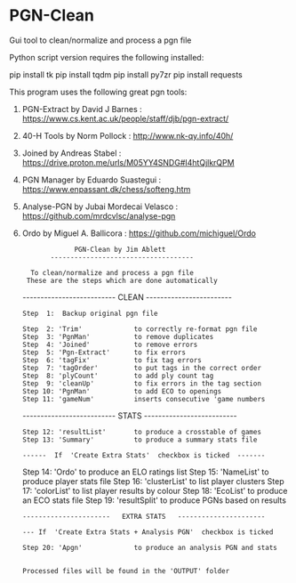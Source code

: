 # PGN-Clean
Gui tool to clean/normalize and process a pgn file




Python script version requires the following installed:

pip install tk
pip install tqdm
pip install py7zr
pip install requests


This program uses the following great pgn tools:

1.  PGN-Extract by David J Barnes         :    https://www.cs.kent.ac.uk/people/staff/djb/pgn-extract/
2.  40-H Tools by Norm Pollock            :    http://www.nk-qy.info/40h/  
3.  Joined by Andreas Stabel              :    https://drive.proton.me/urls/M05YY4SNDG#I4htQjlkrQPM
4.  PGN Manager by Eduardo Suastegui      :    https://www.enpassant.dk/chess/softeng.htm
5.  Analyse-PGN by Jubai Mordecai Velasco :    https://github.com/mrdcvlsc/analyse-pgn
6.  Ordo by Miguel A. Ballicora           :    https://github.com/michiguel/Ordo




                     PGN-Clean by Jim Ablett
               ------------------------------------
      
	      To clean/normalize and process a pgn file
         These are the steps which are done automatically
       
	   --------------------------   CLEAN   ------------------------
       
	    Step  1:  Backup original pgn file
        
		Step  2: 'Trim'             to correctly re-format pgn file
        Step  3: 'PgnMan'           to remove duplicates
        Step  4: 'Joined'           to remove errors
        Step  5: 'Pgn-Extract'      to fix errors
        Step  6: 'tagFix'           to fix tag errors
        Step  7: 'tagOrder'         to put tags in the correct order
        Step  8: 'plyCount'         to add ply count tag
        Step  9: 'cleanUp'          to fix errors in the tag section
        Step 10: 'PgnMan'           to add ECO to openings
        Step 11: 'gameNum'          inserts consecutive 'game numbers
      
	  --------------------------   STATS   --------------------------
		
        Step 12: 'resultList'       to produce a crosstable of games
        Step 13: 'Summary'          to produce a summary stats file
        
        ------  If  'Create Extra Stats'  checkbox is ticked  -------
       
	   Step 14: 'Ordo'             to produce an ELO ratings list
        Step 15: 'NameList'         to produce player stats file
        Step 16: 'clusterList'      to list player clusters
        Step 17: 'colorList'        to list player results by colour
        Step 18: 'EcoList'          to produce an ECO stats file
        Step 19: 'resultSplit'      to produce PGNs based on results
		
		----------------------   EXTRA STATS   ----------------------
        
		--- If  'Create Extra Stats + Analysis PGN'  checkbox is ticked  
        
		Step 20: 'Apgn'             to produce an analysis PGN and stats   
        
		
		Processed files will be found in the 'OUTPUT' folder




